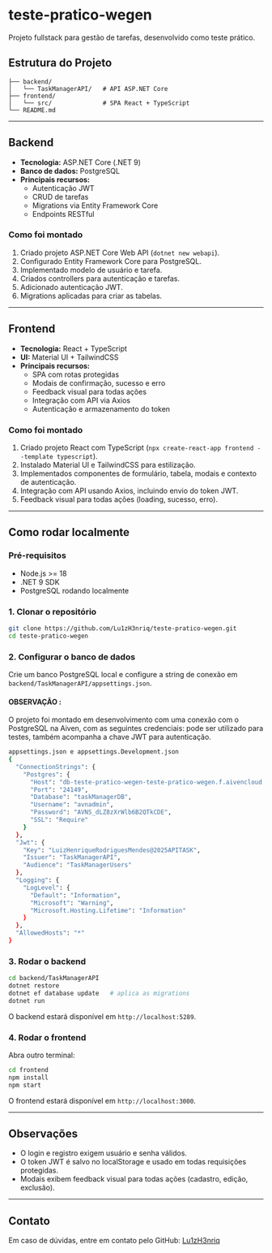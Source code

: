 # teste-pratico-wegen

Projeto fullstack para gestão de tarefas, desenvolvido como teste prático.

## Estrutura do Projeto

```
├── backend/
│   └── TaskManagerAPI/   # API ASP.NET Core
├── frontend/
│   └── src/              # SPA React + TypeScript
└── README.md
```

---

## Backend

- **Tecnologia:** ASP.NET Core (.NET 9)
- **Banco de dados:** PostgreSQL
- **Principais recursos:**
  - Autenticação JWT
  - CRUD de tarefas
  - Migrations via Entity Framework Core
  - Endpoints RESTful

### Como foi montado

1. Criado projeto ASP.NET Core Web API (`dotnet new webapi`).
2. Configurado Entity Framework Core para PostgreSQL.
3. Implementado modelo de usuário e tarefa.
4. Criados controllers para autenticação e tarefas.
5. Adicionado autenticação JWT.
6. Migrations aplicadas para criar as tabelas.

---

## Frontend

- **Tecnologia:** React + TypeScript
- **UI:** Material UI + TailwindCSS
- **Principais recursos:**
  - SPA com rotas protegidas
  - Modais de confirmação, sucesso e erro
  - Feedback visual para todas ações
  - Integração com API via Axios
  - Autenticação e armazenamento do token

### Como foi montado

1. Criado projeto React com TypeScript (`npx create-react-app frontend --template typescript`).
2. Instalado Material UI e TailwindCSS para estilização.
3. Implementados componentes de formulário, tabela, modais e contexto de autenticação.
4. Integração com API usando Axios, incluindo envio do token JWT.
5. Feedback visual para todas ações (loading, sucesso, erro).

---

## Como rodar localmente

### Pré-requisitos

- Node.js >= 18
- .NET 9 SDK
- PostgreSQL rodando localmente

### 1. Clonar o repositório

```bash
git clone https://github.com/Lu1zH3nriq/teste-pratico-wegen.git
cd teste-pratico-wegen
```

### 2. Configurar o banco de dados

Crie um banco PostgreSQL local e configure a string de conexão em `backend/TaskManagerAPI/appsettings.json`.

#### OBSERVAÇÃO :

O projeto foi montado em desenvolvimento com uma conexão com o PostgreSQL na Aiven, com as seguintes credenciais:
pode ser utilizado para testes, também acompanha a chave JWT para autenticação.

```bash
appsettings.json e appsettings.Development.json
{
  "ConnectionStrings": {
    "Postgres": {
      "Host": "db-teste-pratico-wegen-teste-pratico-wegen.f.aivencloud.com",
      "Port": "24149",
      "Database": "taskManagerDB",
      "Username": "avnadmin",
      "Password": "AVNS_dLZ8zXrWlb6B2QTkCDE",
      "SSL": "Require"
    }
  },
  "Jwt": {
    "Key": "LuizHenriqueRodriguesMendes@2025APITASK",
    "Issuer": "TaskManagerAPI",
    "Audience": "TaskManagerUsers"
  },
  "Logging": {
    "LogLevel": {
      "Default": "Information",
      "Microsoft": "Warning",
      "Microsoft.Hosting.Lifetime": "Information"
    }
  },
  "AllowedHosts": "*"
}

```

### 3. Rodar o backend

```bash
cd backend/TaskManagerAPI
dotnet restore
dotnet ef database update   # aplica as migrations
dotnet run
```

O backend estará disponível em `http://localhost:5289`.

### 4. Rodar o frontend

Abra outro terminal:

```bash
cd frontend
npm install
npm start
```

O frontend estará disponível em `http://localhost:3000`.

---

## Observações

- O login e registro exigem usuário e senha válidos.
- O token JWT é salvo no localStorage e usado em todas requisições protegidas.
- Modais exibem feedback visual para todas ações (cadastro, edição, exclusão).

---

## Contato

Em caso de dúvidas, entre em contato pelo GitHub: [Lu1zH3nriq](https://github.com/Lu1zH3nriq)
